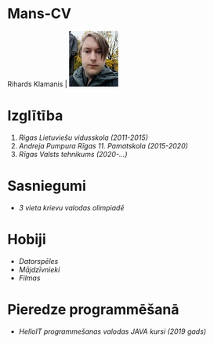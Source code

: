 # Mans-CV

Rihards Klamanis | ![](IMG_20210201_150835.jpg)


# Izglītība
1. _Rigas Lietuviešu vidusskola (2011-2015)_
2. _Andreja Pumpura Rīgas 11. Pamatskola (2015-2020)_
3. _Rīgas Valsts tehnikums (2020-...)_


# Sasniegumi

* *3 vieta krievu valodas olimpiadē*

# Hobiji

* _Datorspēles_
* _Mājdzīvnieki_
* _Filmas_

# Pieredze programmēšanā

* _HelloIT programmešanas valodas JAVA kursi (2019 gads)_

